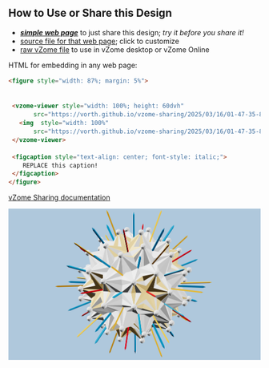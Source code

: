 
## How to Use or Share this Design

 - [***simple web page***](<https://vorth.github.io/vzome-sharing/2025/03/16/01-47-35-801Z-Compound-of-20-Octahedra/>) to just share this design; *try it before you share it!*
 - [source file for that web page](<https://github.com/vorth/vzome-sharing/edit/main/2025/03/16/01-47-35-801Z-Compound-of-20-Octahedra/index.md>); click to customize
 - [raw vZome file](<https://raw.githubusercontent.com/vorth/vzome-sharing/main/2025/03/16/01-47-35-801Z-Compound-of-20-Octahedra/Compound-of-20-Octahedra.vZome>) to use in vZome desktop or vZome Online
 
 HTML for embedding in any web page:
 ```html
<figure style="width: 87%; margin: 5%">
  
  
  <vzome-viewer style="width: 100%; height: 60dvh" 
        src="https://vorth.github.io/vzome-sharing/2025/03/16/01-47-35-801Z-Compound-of-20-Octahedra/Compound-of-20-Octahedra.vZome" >
    <img  style="width: 100%"
        src="https://vorth.github.io/vzome-sharing/2025/03/16/01-47-35-801Z-Compound-of-20-Octahedra/Compound-of-20-Octahedra.png" >
  </vzome-viewer>

  <figcaption style="text-align: center; font-style: italic;">
     REPLACE this caption!
  </figcaption>
</figure>

 ```

[vZome Sharing documentation](https://vzome.github.io/vzome/sharing.html#how-it-works)

![Image](<Compound-of-20-Octahedra.png>)

